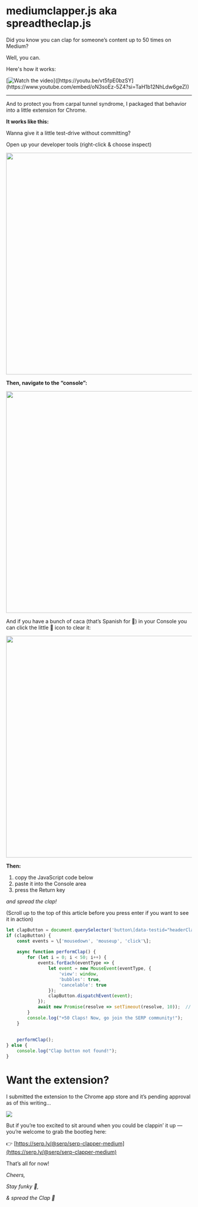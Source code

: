 # mediumclapper.js aka spreadtheclap.js

Did you know you can clap for someone’s content up to 50 times on Medium?

Well, you can.

Here's how it works:

[![Watch the video]([https://i.stack.imgur.com/Vp2cE.png](https://miro.medium.com/v2/resize:fit:1400/1*-ZfzOpFN9Bb7_aJMICow8A.png))]([https://youtu.be/vt5fpE0bzSY](https://www.youtube.com/embed/oN3soEz-5Z4?si=TaH1b12NhLdw6geZ))

---


And to protect you from carpal tunnel syndrome, I packaged that behavior into a little extension for Chrome.

**It works like this:**

Wanna give it a little test-drive without committing?

Open up your developer tools (right-click & choose inspect)

<img src="https://miro.medium.com/v2/resize:fit:2000/1*b5LwHOfF61dJHVT0D2XxLg.png" width="600" />

**Then, navigate to the “console”:**

<img src="https://miro.medium.com/v2/resize:fit:2000/1*lVkDNoxANrtOj_g2yQDhvg.png" width="600" />

And if you have a bunch of caca (that’s Spanish for 💩) in your Console you can click the little 🚫 icon to clear it:

<img src="https://miro.medium.com/v2/resize:fit:2000/1*rWbZxnFqAdE1ycH6INTTTg.png" width="600" />

**Then:**

1.  copy the JavaScript code below
2.  paste it into the Console area
3.  press the Return key

_and spread the clap!_

(Scroll up to the top of this article before you press enter if you want to see it in action)

```js
let clapButton = document.querySelector('button\[data-testid="headerClapButton"\]');  
if (clapButton) {  
    const events = \['mousedown', 'mouseup', 'click'\];  
  
    async function performClap() {  
        for (let i = 0; i < 50; i++) {  
            events.forEach(eventType => {  
                let event = new MouseEvent(eventType, {  
                    'view': window,  
                    'bubbles': true,  
                    'cancelable': true  
                });  
                clapButton.dispatchEvent(event);  
            });  
            await new Promise(resolve => setTimeout(resolve, 10));  // Introducing a 10ms delay between claps  
        }  
        console.log("+50 Claps! Now, go join the SERP community!");  
    }  
  
  
    performClap();  
} else {  
    console.log("Clap button not found!");  
}
```

Want the extension?
===================

I submitted the extension to the Chrome app store and it’s pending approval as of this writing…

![](https://miro.medium.com/v2/resize:fit:5992/1*ljyORvkq4Q5nYLJAUL6qtQ.png)

But if you’re too excited to sit around when you could be clappin’ it up — you’re welcome to grab the bootleg here:

👉 [https://serp.ly/@serp/serp-clapper-medium](https://serp.ly/@serp/serp-clapper-medium)

That’s all for now!

_Cheers,_

_Stay funky 🦩,_

_& spread the Clap 👏_
